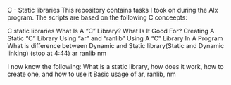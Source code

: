 C - Static libraries
This repository contains tasks I took on during the Alx program. The scripts are based on the following C conceepts:

 C static libraries
What Is A “C” Library? What Is It Good For?
Creating A Static “C” Library Using “ar” and “ranlib”
Using A “C” Library In A Program
What is difference between Dynamic and Static library(Static and Dynamic linking) (stop at 4:44)
ar
ranlib
nm

I now know the following:
What is a static library, how does it work, how to create one, and how to use it
Basic usage of ar, ranlib, nm
